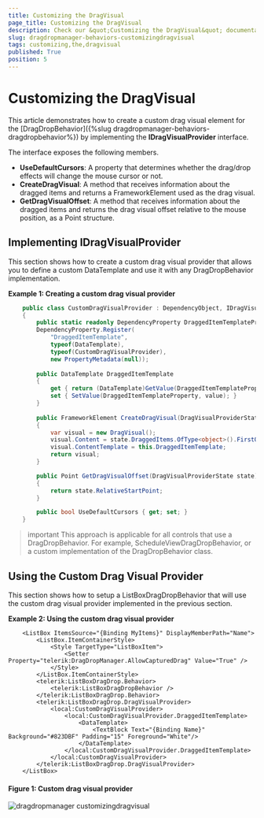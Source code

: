```yaml
---
title: Customizing the DragVisual
page_title: Customizing the DragVisual
description: Check our &quot;Customizing the DragVisual&quot; documentation article for the DragDropManager {{ site.framework_name }} control.
slug: dragdropmanager-behaviors-customizingdragvisual
tags: customizing,the,dragvisual
published: True
position: 5
---
```


# Customizing the DragVisual

This article demonstrates how to create a custom drag visual element for the [DragDropBehavior]({%slug dragdropmanager-behaviors-dragdropbehavior%}) by implementing the __IDragVisualProvider__ interface.

The interface exposes the following members.

* __UseDefaultCursors__: A property that determines whether the drag/drop effects will change the mouse cursor or not.
* __CreateDragVisual__: A method that receives information about the dragged items and returns a FrameworkElement used as the drag visual.
* __GetDragVisualOffset__: A method that receives information about the dragged items and returns the drag visual offset relative to the mouse position, as a Point structure.

## Implementing IDragVisualProvider

This section shows how to create a custom drag visual provider that allows you to define a custom DataTemplate and use it with any DragDropBehavior implementation.

__Example 1: Creating a custom drag visual provider__
```C#
	public class CustomDragVisualProvider : DependencyObject, IDragVisualProvider
    {        
        public static readonly DependencyProperty DraggedItemTemplateProperty =
        DependencyProperty.Register(
            "DraggedItemTemplate", 
            typeof(DataTemplate), 
            typeof(CustomDragVisualProvider),
            new PropertyMetadata(null));
        
        public DataTemplate DraggedItemTemplate
        {
            get { return (DataTemplate)GetValue(DraggedItemTemplateProperty); }
            set { SetValue(DraggedItemTemplateProperty, value); }
        }
        
        public FrameworkElement CreateDragVisual(DragVisualProviderState state)
        {
            var visual = new DragVisual();
            visual.Content = state.DraggedItems.OfType<object>().FirstOrDefault();
            visual.ContentTemplate = this.DraggedItemTemplate;
            return visual;
        }

        public Point GetDragVisualOffset(DragVisualProviderState state)
        {
            return state.RelativeStartPoint;
        }

        public bool UseDefaultCursors { get; set; }
    }
```

>important This approach is applicable for all controls that use a DragDropBehavior. For example, ScheduleViewDragDropBehavior, or a custom implementation of the DragDropBehavior class.

## Using the Custom Drag Visual Provider

This section shows how to setup a ListBoxDragDropBehavior that will use the custom drag visual provider implemented in the previous section.

__Example 2: Using the custom drag visual provider__
```XAML
	<ListBox ItemsSource="{Binding MyItems}" DisplayMemberPath="Name">
		<ListBox.ItemContainerStyle>
			<Style TargetType="ListBoxItem">
				<Setter Property="telerik:DragDropManager.AllowCapturedDrag" Value="True" />
			</Style>
		</ListBox.ItemContainerStyle>
		<telerik:ListBoxDragDrop.Behavior>
			<telerik:ListBoxDragDropBehavior />
		</telerik:ListBoxDragDrop.Behavior>
		<telerik:ListBoxDragDrop.DragVisualProvider>
			<local:CustomDragVisualProvider>
				<local:CustomDragVisualProvider.DraggedItemTemplate>
					<DataTemplate>
						<TextBlock Text="{Binding Name}" Background="#823DBF" Padding="15" Foreground="White"/>
					</DataTemplate>
				</local:CustomDragVisualProvider.DraggedItemTemplate>
			</local:CustomDragVisualProvider>
		</telerik:ListBoxDragDrop.DragVisualProvider>
	</ListBox>
```

#### Figure 1: Custom drag visual provider 
![dragdropmanager customizingdragvisual](images/dragdropmanager-customizingdragvisual-0.png)

